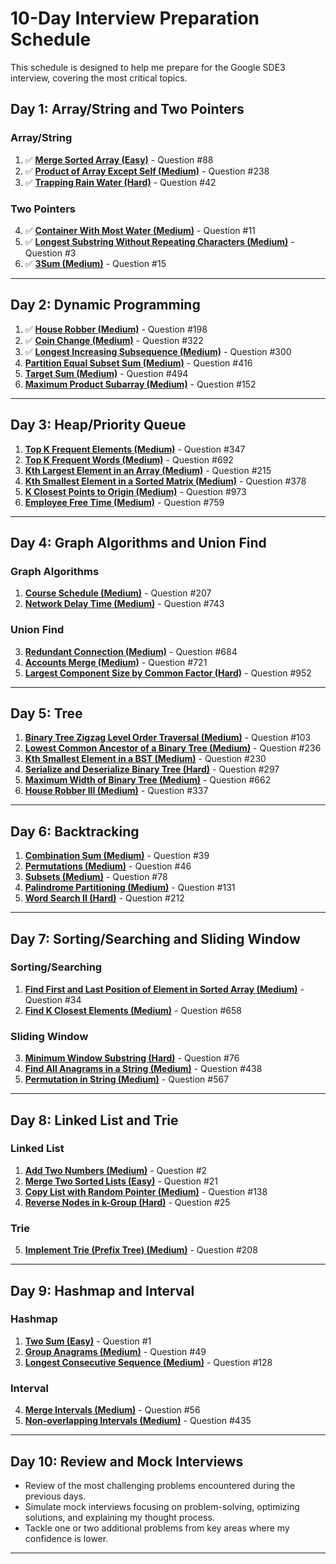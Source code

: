 # 10-Day Interview Preparation Schedule

This schedule is designed to help me prepare for the Google SDE3 interview, covering the most critical topics.
## Day 1: Array/String and Two Pointers

### Array/String
1. ✅ **[Merge Sorted Array (Easy)](https://leetcode.com/problems/merge-sorted-array/)** - Question #88
2. ✅ **[Product of Array Except Self (Medium)](https://leetcode.com/problems/product-of-array-except-self/)** - Question #238
3. ✅ **[Trapping Rain Water (Hard)](https://leetcode.com/problems/trapping-rain-water/)** - Question #42

### Two Pointers
4. ✅ **[Container With Most Water (Medium)](https://leetcode.com/problems/container-with-most-water/)** - Question #11
5. ✅ **[Longest Substring Without Repeating Characters (Medium)](https://leetcode.com/problems/longest-substring-without-repeating-characters/)** - Question #3
6. ✅ **[3Sum (Medium)](https://leetcode.com/problems/3sum/)** - Question #15

---

## Day 2: Dynamic Programming

1. ✅ **[House Robber (Medium)](https://leetcode.com/problems/house-robber/)** - Question #198
2. ✅ **[Coin Change (Medium)](https://leetcode.com/problems/coin-change/)** - Question #322
3. ✅ **[Longest Increasing Subsequence (Medium)](https://leetcode.com/problems/longest-increasing-subsequence/)** - Question #300
4. **[Partition Equal Subset Sum (Medium)](https://leetcode.com/problems/partition-equal-subset-sum/)** - Question #416
5. **[Target Sum (Medium)](https://leetcode.com/problems/target-sum/)** - Question #494
6. **[Maximum Product Subarray (Medium)](https://leetcode.com/problems/maximum-product-subarray/)** - Question #152

---

## Day 3: Heap/Priority Queue

1. **[Top K Frequent Elements (Medium)](https://leetcode.com/problems/top-k-frequent-elements/)** - Question #347
2. **[Top K Frequent Words (Medium)](https://leetcode.com/problems/top-k-frequent-words/)** - Question #692
3. **[Kth Largest Element in an Array (Medium)](https://leetcode.com/problems/kth-largest-element-in-an-array/)** - Question #215
4. **[Kth Smallest Element in a Sorted Matrix (Medium)](https://leetcode.com/problems/kth-smallest-element-in-a-sorted-matrix/)** - Question #378
5. **[K Closest Points to Origin (Medium)](https://leetcode.com/problems/k-closest-points-to-origin/)** - Question #973
6. **[Employee Free Time (Medium)](https://leetcode.com/problems/employee-free-time/)** - Question #759

---

## Day 4: Graph Algorithms and Union Find

### Graph Algorithms
1. **[Course Schedule (Medium)](https://leetcode.com/problems/course-schedule/)** - Question #207
2. **[Network Delay Time (Medium)](https://leetcode.com/problems/network-delay-time/)** - Question #743

### Union Find
3. **[Redundant Connection (Medium)](https://leetcode.com/problems/redundant-connection/)** - Question #684
4. **[Accounts Merge (Medium)](https://leetcode.com/problems/accounts-merge/)** - Question #721
5. **[Largest Component Size by Common Factor (Hard)](https://leetcode.com/problems/largest-component-size-by-common-factor/)** - Question #952

---

## Day 5: Tree

1. **[Binary Tree Zigzag Level Order Traversal (Medium)](https://leetcode.com/problems/binary-tree-zigzag-level-order-traversal/)** - Question #103
2. **[Lowest Common Ancestor of a Binary Tree (Medium)](https://leetcode.com/problems/lowest-common-ancestor-of-a-binary-tree/)** - Question #236
3. **[Kth Smallest Element in a BST (Medium)](https://leetcode.com/problems/kth-smallest-element-in-a-bst/)** - Question #230
4. **[Serialize and Deserialize Binary Tree (Hard)](https://leetcode.com/problems/serialize-and-deserialize-binary-tree/)** - Question #297
5. **[Maximum Width of Binary Tree (Medium)](https://leetcode.com/problems/maximum-width-of-binary-tree/)** - Question #662
6. **[House Robber III (Medium)](https://leetcode.com/problems/house-robber-iii/)** - Question #337

---

## Day 6: Backtracking

1. **[Combination Sum (Medium)](https://leetcode.com/problems/combination-sum/)** - Question #39
2. **[Permutations (Medium)](https://leetcode.com/problems/permutations/)** - Question #46
3. **[Subsets (Medium)](https://leetcode.com/problems/subsets/)** - Question #78
4. **[Palindrome Partitioning (Medium)](https://leetcode.com/problems/palindrome-partitioning/)** - Question #131
5. **[Word Search II (Hard)](https://leetcode.com/problems/word-search-ii/)** - Question #212

---

## Day 7: Sorting/Searching and Sliding Window

### Sorting/Searching
1. **[Find First and Last Position of Element in Sorted Array (Medium)](https://leetcode.com/problems/find-first-and-last-position-of-element-in-sorted-array/)** - Question #34
2. **[Find K Closest Elements (Medium)](https://leetcode.com/problems/find-k-closest-elements/)** - Question #658

### Sliding Window
3. **[Minimum Window Substring (Hard)](https://leetcode.com/problems/minimum-window-substring/)** - Question #76
4. **[Find All Anagrams in a String (Medium)](https://leetcode.com/problems/find-all-anagrams-in-a-string/)** - Question #438
5. **[Permutation in String (Medium)](https://leetcode.com/problems/permutation-in-string/)** - Question #567

---

## Day 8: Linked List and Trie

### Linked List
1. **[Add Two Numbers (Medium)](https://leetcode.com/problems/add-two-numbers/)** - Question #2
2. **[Merge Two Sorted Lists (Easy)](https://leetcode.com/problems/merge-two-sorted-lists/)** - Question #21
3. **[Copy List with Random Pointer (Medium)](https://leetcode.com/problems/copy-list-with-random-pointer/)** - Question #138
4. **[Reverse Nodes in k-Group (Hard)](https://leetcode.com/problems/reverse-nodes-in-k-group/)** - Question #25

### Trie
5. **[Implement Trie (Prefix Tree) (Medium)](https://leetcode.com/problems/implement-trie-prefix-tree/)** - Question #208

---

## Day 9: Hashmap and Interval

### Hashmap
1. **[Two Sum (Easy)](https://leetcode.com/problems/two-sum/)** - Question #1
2. **[Group Anagrams (Medium)](https://leetcode.com/problems/group-anagrams/)** - Question #49
3. **[Longest Consecutive Sequence (Medium)](https://leetcode.com/problems/longest-consecutive-sequence/)** - Question #128

### Interval
4. **[Merge Intervals (Medium)](https://leetcode.com/problems/merge-intervals/)** - Question #56
5. **[Non-overlapping Intervals (Medium)](https://leetcode.com/problems/non-overlapping-intervals/)** - Question #435

---

## Day 10: Review and Mock Interviews

- Review of the most challenging problems encountered during the previous days.
- Simulate mock interviews focusing on problem-solving, optimizing solutions, and explaining my thought process.
- Tackle one or two additional problems from key areas where my confidence is lower.

---

